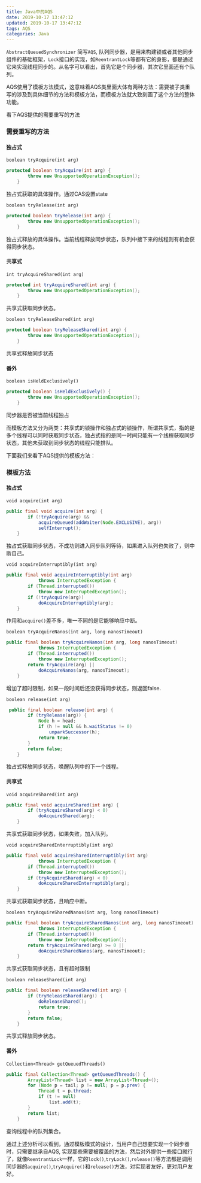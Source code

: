 ```yaml
---
title: Java中的AQS
date: 2019-10-17 13:47:12
updated: 2019-10-17 13:47:12
tags: AQS
categories: Java
---
```


`AbstractQueuedSynchronizer`  简写`AQS`, 队列同步器，是用来构建锁或者其他同步组件的基础框架，`Lock`接口的实现，如`ReentrantLock`等都有它的身影，都是通过它来实现线程同步的。从名字可以看出，首先它是个同步器，其次它里面还有个队列。



 AQS使用了模板方法模式，这意味着AQS类里面大体有两种方法：需要被子类重写的涉及到具体细节的方法和模板方法，而模板方法就大致刻画了这个方法的整体功能。

看下AQS提供的需要重写的方法

### 需要重写的方法

#### 独占式

`boolean tryAcquire(int arg)`

```java
protected boolean tryAcquire(int arg) {
        throw new UnsupportedOperationException();
    }
```

独占式获取的具体操作。通过CAS设置state



`boolean tryRelease(int arg)`

```java
protected boolean tryRelease(int arg) {
        throw new UnsupportedOperationException();
    }
```

独占式释放的具体操作。当前线程释放同步状态，队列中接下来的线程则有机会获得同步状态。



#### 共享式

`int tryAcquireShared(int arg)`

```java
protected int tryAcquireShared(int arg) {
        throw new UnsupportedOperationException();
    }
```

共享式获取同步状态。



`boolean tryReleaseShared(int arg)`

```java
protected boolean tryReleaseShared(int arg) {
        throw new UnsupportedOperationException();
    }
```

共享式释放同步状态



#### 番外

`boolean isHeldExclusively()`

```java
protected boolean isHeldExclusively() {
        throw new UnsupportedOperationException();
    }
```

同步器是否被当前线程独占



而模板方法又分为两类：共享式的锁操作和独占式的锁操作，所谓共享式，指的是多个线程可以同时获取同步状态，独占式指的是同一时间只能有一个线程获取同步状态，其他未获取到同步状态的线程只能排队。

下面我们来看下AQS提供的模板方法：

### 模板方法

#### 独占式

`void acquire(int arg)`

```java
public final void acquire(int arg) {
        if (!tryAcquire(arg) &&
            acquireQueued(addWaiter(Node.EXCLUSIVE), arg))
            selfInterrupt();
    }
```

独占式获取同步状态，不成功则进入同步队列等待，如果进入队列也失败了，则中断自己。



`void acquireInterruptibly(int arg)`

```java
public final void acquireInterruptibly(int arg)
            throws InterruptedException {
        if (Thread.interrupted())
            throw new InterruptedException();
        if (!tryAcquire(arg))
            doAcquireInterruptibly(arg);
    }
```

作用和`acquire()`差不多，唯一不同的是它能够响应中断。



`boolean tryAcquireNanos(int arg, long nanosTimeout)`

```java
public final boolean tryAcquireNanos(int arg, long nanosTimeout)
            throws InterruptedException {
        if (Thread.interrupted())
            throw new InterruptedException();
        return tryAcquire(arg) ||
            doAcquireNanos(arg, nanosTimeout);
    }
```

增加了超时限制，如果一段时间后还没获得同步状态，则返回false.



`boolean release(int arg)`

```java
 public final boolean release(int arg) {
        if (tryRelease(arg)) {
            Node h = head;
            if (h != null && h.waitStatus != 0)
                unparkSuccessor(h);
            return true;
        }
        return false;
    }
```

独占式释放同步状态，唤醒队列中的下一个线程。



#### 共享式

`void acquireShared(int arg)`

```java
public final void acquireShared(int arg) {
        if (tryAcquireShared(arg) < 0)
            doAcquireShared(arg);
    }
```

共享式获取同步状态，如果失败，加入队列。



`void acquireSharedInterruptibly(int arg)`

```java
public final void acquireSharedInterruptibly(int arg)
            throws InterruptedException {
        if (Thread.interrupted())
            throw new InterruptedException();
        if (tryAcquireShared(arg) < 0)
            doAcquireSharedInterruptibly(arg);
    }
```

共享式获取同步状态，且响应中断。



`boolean tryAcquireSharedNanos(int arg, long nanosTimeout)`

```java
public final boolean tryAcquireSharedNanos(int arg, long nanosTimeout)
            throws InterruptedException {
        if (Thread.interrupted())
            throw new InterruptedException();
        return tryAcquireShared(arg) >= 0 ||
            doAcquireSharedNanos(arg, nanosTimeout);
    }
```

共享式获取同步状态，且有超时限制



`boolean releaseShared(int arg)`

```java
public final boolean releaseShared(int arg) {
        if (tryReleaseShared(arg)) {
            doReleaseShared();
            return true;
        }
        return false;
    }
```

共享式释放同步状态。



#### 番外

`Collection<Thread> getQueuedThreads()`

```java
public final Collection<Thread> getQueuedThreads() {
        ArrayList<Thread> list = new ArrayList<Thread>();
        for (Node p = tail; p != null; p = p.prev) {
            Thread t = p.thread;
            if (t != null)
                list.add(t);
        }
        return list;
    }
```

查询线程中的队列集合。



通过上述分析可以看到，通过模板模式的设计，当用户自己想要实现一个同步器时，只需要继承自AQS, 实现那些需要被覆盖的方法，然后对外提供一些接口就行了，就像`ReentrantLock`一样，它的`lock()`,`tryLock()`,`release()`等方法都是调用同步器的`acquire()`,`tryAcquire()`和`release()`方法，对实现者友好，更对用户友好。

